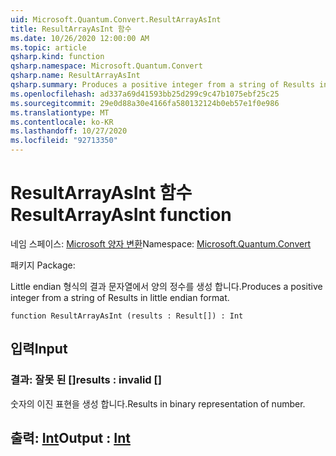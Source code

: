 ```yaml
---
uid: Microsoft.Quantum.Convert.ResultArrayAsInt
title: ResultArrayAsInt 함수
ms.date: 10/26/2020 12:00:00 AM
ms.topic: article
qsharp.kind: function
qsharp.namespace: Microsoft.Quantum.Convert
qsharp.name: ResultArrayAsInt
qsharp.summary: Produces a positive integer from a string of Results in little endian format.
ms.openlocfilehash: ad337a69d41593bb25d299c9c47b1075ebf25c25
ms.sourcegitcommit: 29e0d88a30e4166fa580132124b0eb57e1f0e986
ms.translationtype: MT
ms.contentlocale: ko-KR
ms.lasthandoff: 10/27/2020
ms.locfileid: "92713350"
---
```

# <a name="resultarrayasint-function"></a><span data-ttu-id="ec4a9-102">ResultArrayAsInt 함수</span><span class="sxs-lookup"><span data-stu-id="ec4a9-102">ResultArrayAsInt function</span></span>

<span data-ttu-id="ec4a9-103">네임 스페이스: [Microsoft 양자 변환](xref:Microsoft.Quantum.Convert)</span><span class="sxs-lookup"><span data-stu-id="ec4a9-103">Namespace: [Microsoft.Quantum.Convert](xref:Microsoft.Quantum.Convert)</span></span>

<span data-ttu-id="ec4a9-104">패키지 [](https://nuget.org/packages/)</span><span class="sxs-lookup"><span data-stu-id="ec4a9-104">Package: [](https://nuget.org/packages/)</span></span>


<span data-ttu-id="ec4a9-105">Little endian 형식의 결과 문자열에서 양의 정수를 생성 합니다.</span><span class="sxs-lookup"><span data-stu-id="ec4a9-105">Produces a positive integer from a string of Results in little endian format.</span></span>

```qsharp
function ResultArrayAsInt (results : Result[]) : Int
```


## <a name="input"></a><span data-ttu-id="ec4a9-106">입력</span><span class="sxs-lookup"><span data-stu-id="ec4a9-106">Input</span></span>

### <a name="results--__invalidresult__"></a><span data-ttu-id="ec4a9-107">결과: __잘못 <Result> 된__ []</span><span class="sxs-lookup"><span data-stu-id="ec4a9-107">results : __invalid<Result>__ []</span></span>

<span data-ttu-id="ec4a9-108">숫자의 이진 표현을 생성 합니다.</span><span class="sxs-lookup"><span data-stu-id="ec4a9-108">Results in binary representation of number.</span></span>



## <a name="output--int"></a><span data-ttu-id="ec4a9-109">출력: [Int](xref:microsoft.quantum.lang-ref.int)</span><span class="sxs-lookup"><span data-stu-id="ec4a9-109">Output : [Int](xref:microsoft.quantum.lang-ref.int)</span></span>

